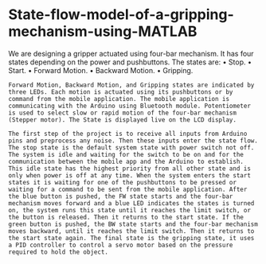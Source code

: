 # State-flow-model-of-a-gripping-mechanism-using-MATLAB

We are designing a gripper actuated using four-bar mechanism. It has four states depending on the power and pushbuttons. The states are:
  • Stop.
  • Start.
  • Forward Motion.
  • Backward Motion.
  • Gripping.
  
    Forward Motion, Backward Motion, and Gripping states are indicated by three LEDs. Each motion is actuated using its pushbuttons or by command from the mobile application. The mobile application is communicating with the Arduino using Bluetooth module. Potentiometer is used to select slow or rapid motion of the four-bar mechanism (Stepper motor). The State is displayed live on the LCD display.

    The first step of the project is to receive all inputs from Arduino pins and preprocess any noise. Then these inputs enter the state flow. The stop state is the default system state with power switch not off. The system is idle and waiting for the switch to be on and for the communication between the mobile app and the Arduino to establish. This idle state has the highest priority from all other state and is only when power is off at any time. When the system enters the start states it is waiting for one of the pushbuttons to be pressed or waiting for a command to be sent from the mobile application. After the blue button is pushed, the FW state starts and the four-bar mechanism moves forward and a blue LED indicates the states is turned on, the system runs this state until it reaches the limit switch, or the button is released. Then it returns to the start state. If the green button is pushed, the BW state starts and the four-bar mechanism moves backward, until it reaches the limit switch. Then it returns to the start state again. The final state is the gripping state, it uses a PID controller to control a servo motor based on the pressure required to hold the object.
